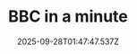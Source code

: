 ---
title: "BBC in a minute"
date: 2025-09-28T01:47:47.537Z
tags:
  - a minute
  - session 4
  - Verbs
categories:
  - BBC
description: 记得填写描述内容哦~~~
---